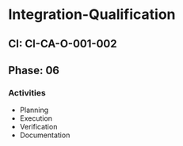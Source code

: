 # Integration-Qualification

## CI: CI-CA-O-001-002
## Phase: 06

### Activities
- Planning
- Execution
- Verification
- Documentation
